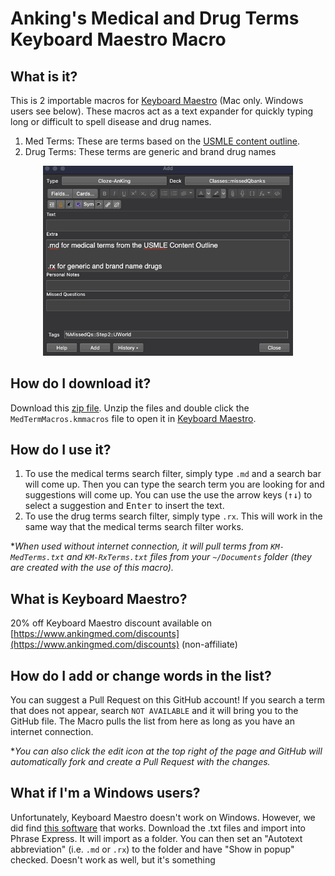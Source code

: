 # Anking's Medical and Drug Terms Keyboard Maestro Macro

## What is it?

This is 2 importable macros for [Keyboard Maestro](https://www.keyboardmaestro.com/main/) (Mac only. Windows users see below). These macros act as a text expander for quickly typing long or difficult to spell disease and drug names.

1. Med Terms: These are terms based on the [USMLE content outline](https://www.usmle.org/pdfs/usmlecontentoutline.pdf). 
2. Drug Terms: These terms are generic and brand drug names

<p align="center">
  <img src="https://raw.githubusercontent.com/AnKingMed/MedTermsList/main/KM%20macro.gif?raw=true" width="400">
</p>

## How do I download it?
Download this [zip file](https://github.com/AnKingMed/MedTermsList/archive/refs/heads/main.zip). Unzip the files and double click the `MedTermMacros.kmmacros` file to open it in [Keyboard Maestro](#what-is-keyboard-maestro).

## How do I use it?
1. To use the medical terms search filter, simply type `.md` and a search bar will come up. Then you can type the search term you are looking for and suggestions will come up. You can use the use the arrow keys (<kbd>↑</kbd><kbd>↓</kbd>) to select a suggestion and <kbd>Enter</kbd> to insert the text.
2. To use the drug terms search filter, simply type `.rx`. This will work in the same way that the medical terms search filter works.

\*_When used without internet connection, it will pull terms from `KM-MedTerms.txt` and `KM-RxTerms.txt` files from your `~/Documents` folder (they are created with the use of this macro)._

## What is Keyboard Maestro?
20% off Keyboard Maestro discount available on  [https://www.ankingmed.com/discounts](https://www.ankingmed.com/discounts)  (non-affiliate)

## How do I add or change words in the list?
You can suggest a Pull Request on this GitHub account! If you search a term that does not appear, search `NOT AVAILABLE` and it will bring you to the GitHub file. The Macro pulls the list from here as long as you have an internet connection.

\*_You can also click the edit icon at the top right of the page and GitHub will automatically fork and create a Pull Request with the changes._

## What if I'm a Windows users?
Unfortunately, Keyboard Maestro doesn't work on Windows. However, we did find [this software](https://www.phraseexpress.com/download/) that works. Download the .txt files and import into Phrase Express. It will import as a folder. You can then set an "Autotext abbreviation" (i.e. `.md` or `.rx`) to the folder and have "Show in popup" checked. Doesn't work as well, but it's something
